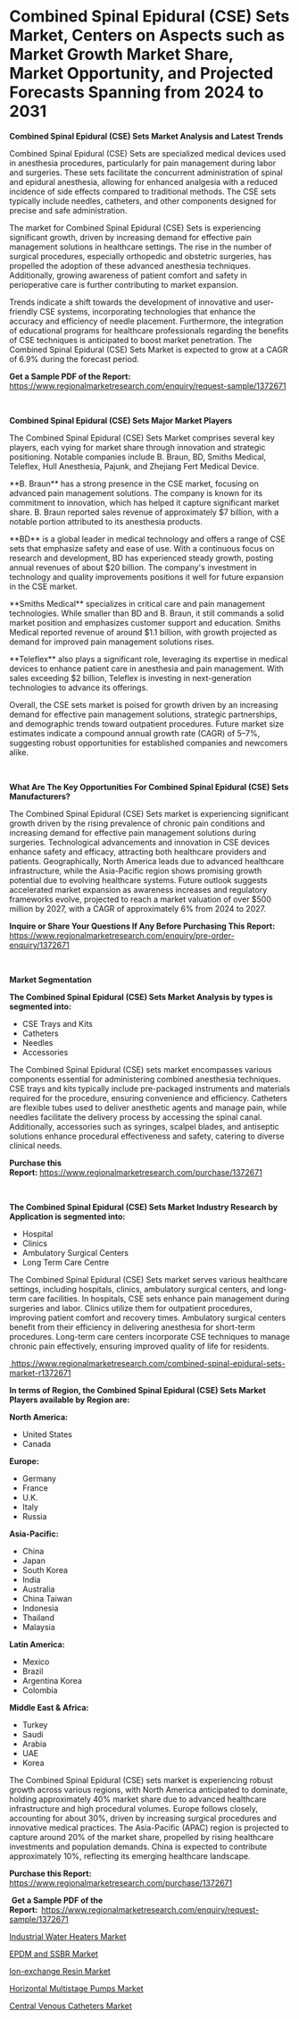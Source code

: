 <p><h1>Combined Spinal Epidural (CSE) Sets Market, Centers on Aspects such as Market Growth Market Share, Market Opportunity, and Projected Forecasts Spanning from 2024 to 2031</h1></p><p><strong>Combined Spinal Epidural (CSE) Sets Market Analysis and Latest Trends</strong></p>
<p><p>Combined Spinal Epidural (CSE) Sets are specialized medical devices used in anesthesia procedures, particularly for pain management during labor and surgeries. These sets facilitate the concurrent administration of spinal and epidural anesthesia, allowing for enhanced analgesia with a reduced incidence of side effects compared to traditional methods. The CSE sets typically include needles, catheters, and other components designed for precise and safe administration.</p><p>The market for Combined Spinal Epidural (CSE) Sets is experiencing significant growth, driven by increasing demand for effective pain management solutions in healthcare settings. The rise in the number of surgical procedures, especially orthopedic and obstetric surgeries, has propelled the adoption of these advanced anesthesia techniques. Additionally, growing awareness of patient comfort and safety in perioperative care is further contributing to market expansion.</p><p>Trends indicate a shift towards the development of innovative and user-friendly CSE systems, incorporating technologies that enhance the accuracy and efficiency of needle placement. Furthermore, the integration of educational programs for healthcare professionals regarding the benefits of CSE techniques is anticipated to boost market penetration. The Combined Spinal Epidural (CSE) Sets Market is expected to grow at a CAGR of 6.9% during the forecast period.</p></p>
<p><strong>Get a Sample PDF of the Report:&nbsp;</strong> <a href="https://www.regionalmarketresearch.com/enquiry/request-sample/1372671">https://www.regionalmarketresearch.com/enquiry/request-sample/1372671</a></p>
<p>&nbsp;</p>
<p><strong>Combined Spinal Epidural (CSE) Sets Major Market Players</strong></p>
<p><p>The Combined Spinal Epidural (CSE) Sets Market comprises several key players, each vying for market share through innovation and strategic positioning. Notable companies include B. Braun, BD, Smiths Medical, Teleflex, Hull Anesthesia, Pajunk, and Zhejiang Fert Medical Device.</p><p>**B. Braun** has a strong presence in the CSE market, focusing on advanced pain management solutions. The company is known for its commitment to innovation, which has helped it capture significant market share. B. Braun reported sales revenue of approximately $7 billion, with a notable portion attributed to its anesthesia products.</p><p>**BD** is a global leader in medical technology and offers a range of CSE sets that emphasize safety and ease of use. With a continuous focus on research and development, BD has experienced steady growth, posting annual revenues of about $20 billion. The company's investment in technology and quality improvements positions it well for future expansion in the CSE market.</p><p>**Smiths Medical** specializes in critical care and pain management technologies. While smaller than BD and B. Braun, it still commands a solid market position and emphasizes customer support and education. Smiths Medical reported revenue of around $1.1 billion, with growth projected as demand for improved pain management solutions rises.</p><p>**Teleflex** also plays a significant role, leveraging its expertise in medical devices to enhance patient care in anesthesia and pain management. With sales exceeding $2 billion, Teleflex is investing in next-generation technologies to advance its offerings.</p><p>Overall, the CSE sets market is poised for growth driven by an increasing demand for effective pain management solutions, strategic partnerships, and demographic trends toward outpatient procedures. Future market size estimates indicate a compound annual growth rate (CAGR) of 5–7%, suggesting robust opportunities for established companies and newcomers alike.</p></p>
<p>&nbsp;</p>
<p><strong>What Are The Key Opportunities For Combined Spinal Epidural (CSE) Sets Manufacturers?</strong></p>
<p><p>The Combined Spinal Epidural (CSE) Sets market is experiencing significant growth driven by the rising prevalence of chronic pain conditions and increasing demand for effective pain management solutions during surgeries. Technological advancements and innovation in CSE devices enhance safety and efficacy, attracting both healthcare providers and patients. Geographically, North America leads due to advanced healthcare infrastructure, while the Asia-Pacific region shows promising growth potential due to evolving healthcare systems. Future outlook suggests accelerated market expansion as awareness increases and regulatory frameworks evolve, projected to reach a market valuation of over $500 million by 2027, with a CAGR of approximately 6% from 2024 to 2027.</p></p>
<p><strong>Inquire or Share Your Questions If Any Before Purchasing This Report:</strong> <a href="https://www.regionalmarketresearch.com/enquiry/pre-order-enquiry/1372671">https://www.regionalmarketresearch.com/enquiry/pre-order-enquiry/1372671</a></p>
<p>&nbsp;</p>
<p><strong>Market Segmentation</strong></p>
<p><strong>The Combined Spinal Epidural (CSE) Sets Market Analysis by types is segmented into:</strong></p>
<p><ul><li>CSE Trays and Kits</li><li>Catheters</li><li>Needles</li><li>Accessories</li></ul></p>
<p><p>The Combined Spinal Epidural (CSE) sets market encompasses various components essential for administering combined anesthesia techniques. CSE trays and kits typically include pre-packaged instruments and materials required for the procedure, ensuring convenience and efficiency. Catheters are flexible tubes used to deliver anesthetic agents and manage pain, while needles facilitate the delivery process by accessing the spinal canal. Additionally, accessories such as syringes, scalpel blades, and antiseptic solutions enhance procedural effectiveness and safety, catering to diverse clinical needs.</p></p>
<p><strong>Purchase this Report:&nbsp;</strong><a href="https://www.regionalmarketresearch.com/purchase/1372671">https://www.regionalmarketresearch.com/purchase/1372671</a></p>
<p>&nbsp;</p>
<p><strong>The Combined Spinal Epidural (CSE) Sets Market Industry Research by Application is segmented into:</strong></p>
<p><ul><li>Hospital</li><li>Clinics</li><li>Ambulatory Surgical Centers</li><li>Long Term Care Centre</li></ul></p>
<p><p>The Combined Spinal Epidural (CSE) Sets market serves various healthcare settings, including hospitals, clinics, ambulatory surgical centers, and long-term care facilities. In hospitals, CSE sets enhance pain management during surgeries and labor. Clinics utilize them for outpatient procedures, improving patient comfort and recovery times. Ambulatory surgical centers benefit from their efficiency in delivering anesthesia for short-term procedures. Long-term care centers incorporate CSE techniques to manage chronic pain effectively, ensuring improved quality of life for residents.</p></p>
<p><a href="https://www.regionalmarketresearch.com/combined-spinal-epidural-sets-market-r1372671">&nbsp;https://www.regionalmarketresearch.com/combined-spinal-epidural-sets-market-r1372671</a></p>
<p><strong>In terms of Region, the Combined Spinal Epidural (CSE) Sets Market Players available by Region are:</strong></p>
<p>
    <p> <strong> North America: </strong>
        <ul>
            <li>United States</li>
            <li>Canada</li>
        </ul>
        </p> 
    <p> <strong> Europe: </strong>
        <ul>
            <li>Germany</li>
            <li>France</li>
            <li>U.K.</li>
            <li>Italy</li>
            <li>Russia</li>
        </ul>
        </p> 
    <p> <strong> Asia-Pacific: </strong>
        <ul>
            <li>China</li>
            <li>Japan</li>
            <li>South Korea</li>
            <li>India</li>
            <li>Australia</li>
            <li>China Taiwan</li>
            <li>Indonesia</li>
            <li>Thailand</li>
            <li>Malaysia</li>
        </ul>
        </p> 
    <p> <strong> Latin America: </strong>
        <ul>
            <li>Mexico</li>
            <li>Brazil</li>
            <li>Argentina Korea</li>
            <li>Colombia</li>
        </ul>
        </p> 
    <p> <strong> Middle East & Africa: </strong>
        <ul>
            <li>Turkey</li>
            <li>Saudi</li>
            <li>Arabia</li>
            <li>UAE</li>
            <li>Korea</li>
        </ul>
    </p>
    </p>
<p><p>The Combined Spinal Epidural (CSE) sets market is experiencing robust growth across various regions, with North America anticipated to dominate, holding approximately 40% market share due to advanced healthcare infrastructure and high procedural volumes. Europe follows closely, accounting for about 30%, driven by increasing surgical procedures and innovative medical practices. The Asia-Pacific (APAC) region is projected to capture around 20% of the market share, propelled by rising healthcare investments and population demands. China is expected to contribute approximately 10%, reflecting its emerging healthcare landscape.</p></p>
<p><strong>Purchase this Report: </strong><a href="https://www.regionalmarketresearch.com/purchase/1372671">https://www.regionalmarketresearch.com/purchase/1372671</a></p>
<p>&nbsp;<strong>Get a Sample PDF of the Report:&nbsp;&nbsp;</strong><a href="https://www.regionalmarketresearch.com/enquiry/request-sample/1372671">https://www.regionalmarketresearch.com/enquiry/request-sample/1372671</a></p>
<p><strong></strong></p>
<p><p><a href="https://medium.com/@ncvxcaxp93/strategic-insights-into-global-industrial-water-heaters-market-trends-2024-2031-covered-in-161-b8f9096b91ed?postPublishedType=repub">Industrial Water Heaters Market</a></p><p><a href="https://issuu.com/reportprime-2/docs/epdm-and-ssbr-market-size-2030.pptx_db063a0e17234f">EPDM and SSBR Market</a></p><p><a href="https://issuu.com/reportprime-2/docs/ion-exchange-resin-market-size-2030_891ca7ce1e8026">Ion-exchange Resin Market</a></p><p><a href="https://medium.com/@ncvxcaxp93/global-horizontal-multistage-pumps-market-sector-types-applications-market-player-strategies-0cf75a900941?postPublishedType=repub">Horizontal Multistage Pumps Market</a></p><p><a href="https://www.linkedin.com/pulse/global-central-venous-catheters-market-size-share-analysis-jnb6c">Central Venous Catheters Market</a></p></p>